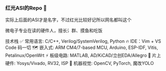### 红光ASl的Repo 🥺

实际上后面的ASl才是名字，不过红光比较好记所以网名都叫这个

微电子专业在读的硬件人，擅长氵群、摸鱼和吃饭

技术栈
  ✅ 常用语言: C/C++, Verilog/SystemVerilog, Python
  🔥 IDE：Vim + VS Code 码一切
  🗺 嵌入式: ARM CM4/7-based MCU, Arduino, ESP-IDF, Vitis, Petalinux/OpenWrt
  ⚡ 板级电路: MATLAB, AD/KiCAD/立创EDA/Allegro
  🚀 片上硬件: Yosys/Vivado, RV32, ISP
  🤖 机器视觉: OpenCV, PyTorch, 魔改YOLO

